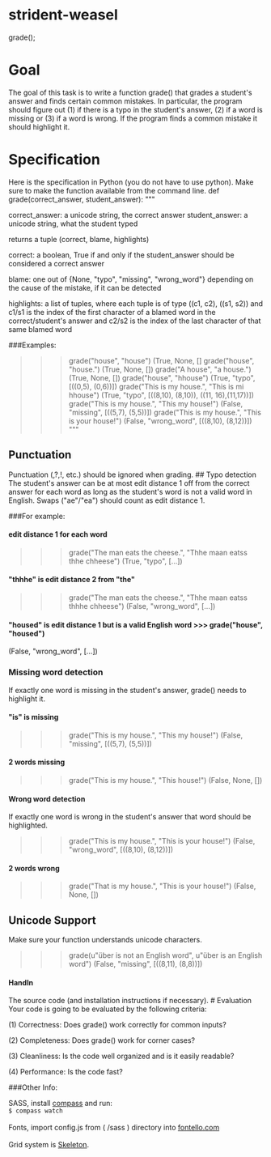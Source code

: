 # strident-weasel
grade();


# Goal

The goal of this task is to write a function grade() that grades a student's answer and finds certain common mistakes. In particular, the program should figure out (1) if there is a typo in the student's answer, (2) if a word is
missing or (3) if a word is wrong. If the program finds a common mistake it should highlight it.

# Specification

Here is the specification in Python (you do not have to use python). Make sure to make the function available from the command line.
def grade(correct_answer, student_answer): """

correct_answer: a unicode string, the correct answer
student_answer: a unicode string, what the student typed

returns a tuple (correct, blame, highlights)

correct: a boolean, True if and only if the student_answer should be considered a correct answer

blame: one out of {None, "typo", "missing", "wrong_word"} depending on the cause of the mistake, if it can be detected

highlights: a list of tuples, where each tuple is of type ((c1, c2), ((s1, s2)) and c1/s1 is the index of the first character of a blamed word in the correct/student's answer and c2/s2 is the index of the last character of that same blamed word

###Examples:

>>> grade("house", "house") (True, None, []
>>> grade("house", "house.") (True, None, [])
>>> grade("A house", "a house.") (True, None, [])
>>> grade("house", "hhouse") (True, "typo", [((0,5), (0,6))])
>>> grade("This is my house.", "This is mi hhouse") (True, "typo", [((8,10), (8,10)), ((11, 16),(11,17))])
>>> grade("This is my house.", "This my house!") (False, "missing", [((5,7), (5,5))])
>>> grade("This is my house.", "This is your house!") (False, "wrong_word", [((8,10), (8,12))])
"""

## Punctuation

Punctuation (,?,!, etc.) should be ignored when grading. ## Typo detection
The student's answer can be at most edit distance 1 off from the correct
answer for each word as long as the student's word is not a valid word in English. Swaps ("ae"/"ea") should count as edit distance 1.

###For example:

#### edit distance 1 for each word
>>> grade("The man eats the cheese.", "Thhe maan eatss thhe chheese") (True, "typo", [...])

#### "thhhe" is edit distance 2 from "the"
>>> grade("The man eats the cheese.", "Thhe maan eatss thhhe chheese") (False, "wrong_word", [...])

#### "housed" is edit distance 1 but is a valid English word >>> grade("house", "housed")
(False, "wrong_word", [...])

### Missing word detection
If exactly one word is missing in the student's answer, grade() needs to highlight it.

#### "is" is missing
>>> grade("This is my house.", "This my house!") (False, "missing", [((5,7), (5,5))])

#### 2 words missing
>>> grade("This is my house.", "This house!") (False, None, [])

#### Wrong word detection
If exactly one word is wrong in the student's answer that word should be highlighted.
>>> grade("This is my house.", "This is your house!") (False, "wrong_word", [((8,10), (8,12))])

#### 2 words wrong
>>> grade("That is my house.", "This is your house!") (False, None, [])

## Unicode Support
Make sure your function understands unicode characters.
>>> grade(u"über is not an English word", u"über is an English word") (False, "missing", [((8,11), (8,8))])

#### Hand­In

The source code (and installation instructions if necessary). # Evaluation
Your code is going to be evaluated by the following criteria:

 (1) Correctness:
Does grade() work correctly for common inputs?

 (2) Completeness:
Does grade() work for corner cases?

 (3) Cleanliness:
Is the code well organized and is it easily readable?

 (4) Performance:
Is the code fast?


###Other Info:

SASS, install <a href="http://compass-style.org/install/" target="_blank">compass</a> and run:
<br>
<code>$ compass watch</code>
<br>
<br>
Fonts, import config.js from ( /sass ) directory into <a href="http://fontello.com" target="_blank">fontello.com</a>
<br>
<br>
Grid system is <a href="http://getskeleton.com/" target="_blank">Skeleton</a>.
